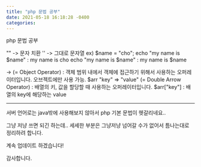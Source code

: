 ```yaml
---
title: "php 문법 공부"
date: 2021-05-18 16:18:28 -0400
categories:
---
```


php 문법 공부

"" -> 문자 치환
'' -> 그대로 문자열
ex)
$name = "cho";
echo "my name is $name" : my name is cho
echo "my name is $name" : my name is $name

-> (= Object Operator) : 객체 범위 내에서 객체에 접근하기 위해서 사용하는 오퍼레이터입니다. 오브젝트에만 사용 가능.
$arr "key" => "value" (= Double Arrow Operator) : 배열의 키, 값을 할당할 때 사용하는 오퍼레이터입니다.
$arr["key"] : 배열의 key에 해당하는 value 

---

서버 언어로는 java밖에 사용해보지 않아서 php 기본 문법이 헷갈리네요..

그냥 저냥 쓰면 되긴 하는데.. 세세한 부분은 그냥저냥 넘어갈 수가 없어서 틈나는대로 정리하려 합니다.

계속 업데이트 하겠습니다!

감사합니다.
